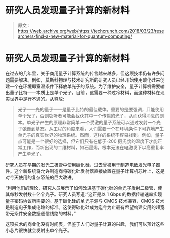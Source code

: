 # 研究人员发现量子计算的新材料

> 原文：<https://web.archive.org/web/https://techcrunch.com/2018/03/23/researchers-find-a-new-material-for-quantum-computing/>

# 研究人员发现量子计算的新材料

在过去的几年里，关于商用量子计算系统的传言越来越多，但这项技术仍有许多问题需要解决。例如，莫斯科物理与技术研究所的研究人员已经开始使用碳化硅来创建一个在环境即室温条件下释放单光子的系统。为了维护安全，量子计算机需要输出量子比特——本质上是单个光子。目前，这需要一种过冷材料，而这种材料在现实世界中是行不通的。从[释放](https://web.archive.org/web/20230316172933/https://www.eurekalert.org/pub_releases/2018-03/miop-prm032118.php):

> 光子——光的量子——是量子比特的最佳载体。重要的是要强调，只能使用单个光子，否则窃听者可能会截获其中一个传输的光子，从而获得消息的副本。单光子产生的原理非常简单:一个受激的量子系统可以通过发射一个光子弛豫到基态。从工程的角度来看，人们需要一个在环境条件下可靠地产生单光子的真实世界的物理系统。然而，这样的系统不容易找到。例如，量子点可能是一个很好的选择，但它们只有在低于-200 摄氏度的温度下才能正常工作，而新出现的二维材料，如石墨烯，根本无法在电激发下以高重复率产生单光子。

研究人员在早期的发光二极管中使用碳化硅，过去曾被用于制造电致发光电子器件。这个新系统将允许制造商将碳化硅发射器直接放置在量子计算机芯片上，这是对今天使用的复杂系统的巨大改进。

“利用他们的理论，研究人员展示了如何改进基于碳化硅的单光子发射二极管，使其每秒发射数十亿个光子。研究人员写道:“这正是以 1 Gbps 的数据传输速率实现量子密码协议所需要的。基于碳化硅的单光子源与 CMOS 技术兼容，CMOS 技术是制造电子集成电路的标准。这使得碳化硅成为迄今为止最有希望构建实用的超宽带无条件安全数据通信线路的材料。”

这项技术的商业化没有时间表，但鉴于人们对量子计算的兴趣，我们可以预计这些小芯片很快就会发射出单个光子。